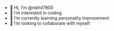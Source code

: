 - 👋 Hi, I’m @nikhil7800
- 👀 I’m interested in coding   
- 🌱 I’m currently learning personality improvement
- 💞️ I’m looking to collaborate with myself

<!---
nikhil7800/nikhil7800 is a ✨ special ✨ repository because its `README.md` (this file) appears on your GitHub profile.
You can click the Preview link to take a look at your changes.
--->
